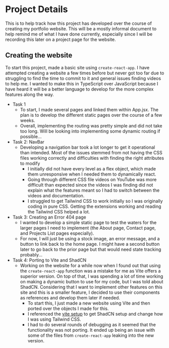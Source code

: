 # Project Details

This is to help track how this project has developed over the course of creating my portfolio website. This will be a mostly informal document to help remind me of what I have done currently, especially since I will be recording this later on a project page for the website.

## Creating the website

To start this project, made a basic site using `create-react-app`. I have attempted creating a website a few times before but never got too far due to struggling to find the time to commit to it and general issues finding videos to help me. I wanted to make this in TypeScript over JavaScript because I have heard it will be a better language to develop for the more complex features along the way.

- Task 1
  - To start, I made several pages and linked them within App.jsx. The plan is to develop the different static pages over the course of a few weeks.
  - Overall, implementing the routing was pretty simple and did not take too long. Will be looking into implementing some dynamic routing if possible...
- Task 2: NavBar
  - Developing a navigation bar took a lot longer to get it operational than intended. Most of the issues stemmed from not having the CSS files working correctly and difficulties with finding the right attributes to modify
    - I initially did not have every level as a flex object, which made them unresponsive when I needed them to dynamically react.
    - Going through different CSS file videos on YouTube was more difficult than expected since the videos I was finding did not explain what the features meant so I had to switch between the videos and documentation.
    - I struggled to get Tailwind CSS to work initially so I was originally coding in pure CSS. Getting the extensions working and reading the Tailwind CSS helped a lot.
- Task 3: Creating an Error 404 page
  - I wanted to develop a simple static page to test the waters for the larger pages I need to implement (the About page, Contact page, and Projects List pages especially).
  - For now, I will just be using a stock image, an error message, and a button to link back to the home page. I might have a second button later to go back to the prior page but that would need state tracking probably...
- Task 4: Porting to Vite and ShadCN
  - Working on the website for a while now when I found out that using the `create-react-app` function was a mistake for me as Vite offers a superior version. On top of that, I was spending a lot of time working on making a dynamic button to use for my code, but I was told about ShadCN. Considering that I want to implement other features on this site and this is a smaller feature, I decided to use their components as references and develop them later if needed.
    - To start this, I just made a new website using Vite and then ported over the objects I made for this.
    - I referenced the [vite setup](https://ui.shadcn.com/docs/installation/vite) to get ShadCN setup and change how I was using Tailwind CSS.
    - I had to do several rounds of debugging as it seemed that the functionality was not porting. It ended up being an issue with some of the files from `create-react-app` leaking into the new version.
